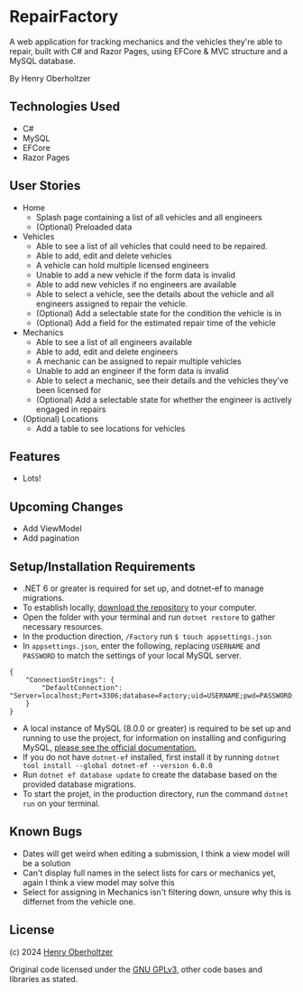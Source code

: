 # RepairFactory

A web application for tracking mechanics and the vehicles they're able to repair, built with C# and Razor Pages, using EFCore & MVC structure and a MySQL database.

By Henry Oberholtzer

## Technologies Used

- C#
- MySQL
- EFCore
- Razor Pages

## User Stories
- Home
    * Splash page containing a list of all vehicles and all engineers
    - (Optional) Preloaded data
- Vehicles
    * Able to see a list of all vehicles that could need to be repaired.
    * Able to add, edit and delete vehicles
    * A vehicle can hold multiple licensed engineers
    * Unable to add a new vehicle if the form data is invalid
    * Able to add new vehicles if no engineers are available
    * Able to select a vehicle, see the details about the vehicle and all engineers assigned to repair the vehicle.
    - (Optional) Add a selectable state for the condition the vehicle is in
    - (Optional) Add a field for the estimated repair time of the vehicle
- Mechanics
    * Able to see a list of all engineers available
    * Able to add, edit and delete engineers
    * A mechanic can be assigned to repair multiple vehicles
    * Unable to add an engineer if the form data is invalid
    * Able to select a mechanic, see their details and the vehicles they've been licensed for
    - (Optional) Add a selectable state for whether the engineer is actively engaged in repairs
- (Optional) Locations
    - Add a table to see locations for vehicles

## Features
- Lots!

## Upcoming Changes
- Add ViewModel
- Add pagination

## Setup/Installation Requirements

- .NET 6 or greater is required for set up, and dotnet-ef to manage migrations.
- To establish locally, [download the repository](https://github.com/henry-oberholtzer/Factory/archive/refs/heads/main.zip) to your computer.
- Open the folder with your terminal and run `dotnet restore` to gather necessary resources.
- In the production direction, `/Factory` run `$ touch appsettings.json`
- In `appsettings.json`, enter the following, replacing `USERNAME` and `PASSWORD` to match the settings of your local MySQL server.
  
```
{
    "ConnectionStrings": {
        "DefaultConnection": "Server=localhost;Port=3306;database=Factory;uid=USERNAME;pwd=PASSWORD;"
    }
}
```
- A local instance of MySQL (8.0.0 or greater) is required to be set up and running to use the project, for information on installing and configuring MySQL, [please see the official documentation.](https://dev.mysql.com/doc/mysql-installation-excerpt/8.3/en/)
- If you do not have `dotnet-ef` installed, first install it by running `dotnet tool install --global dotnet-ef --version 6.0.0`
- Run `dotnet ef database update` to create the database based on the provided database migrations.
- To start the projet, in the production directory, run the command `dotnet run` on your terminal.

## Known Bugs

- Dates will get weird when editing a submission, I think a view model will be a solution
- Can't display full names in the select lists for cars or mechanics yet, again I think a view model may solve this
- Select for assigning in Mechanics isn't filtering down, unsure why this is differnet from the vehicle one.

## License

(c) 2024 [Henry Oberholtzer](https://www.henryoberholtzer.com/)

Original code licensed under the [GNU GPLv3](https://www.gnu.org/licenses/gpl-3.0.en.html#license), other code bases and libraries as stated.
